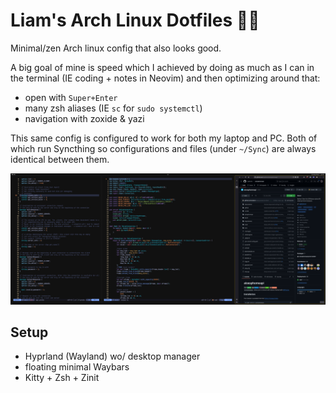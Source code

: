 # Liam's Arch Linux Dotfiles 🏄🏽

Minimal/zen Arch linux config that also looks good.

A big goal of mine is speed which I achieved by doing as much
as I can in the terminal (IE coding + notes in Neovim) and then optimizing around that:
 - open with `Super+Enter`
 - many zsh aliases (IE `sc` for `sudo systemctl`)
 - navigation with zoxide & yazi

This same config is configured to work for both my laptop and PC.
Both of which run Syncthing so configurations and files (under `~/Sync`)
are always identical between them.

![Screenshot](screenshot.png)

## Setup
 - Hyprland (Wayland) wo/ desktop manager
 - floating minimal Waybars
 - Kitty + Zsh + Zinit


